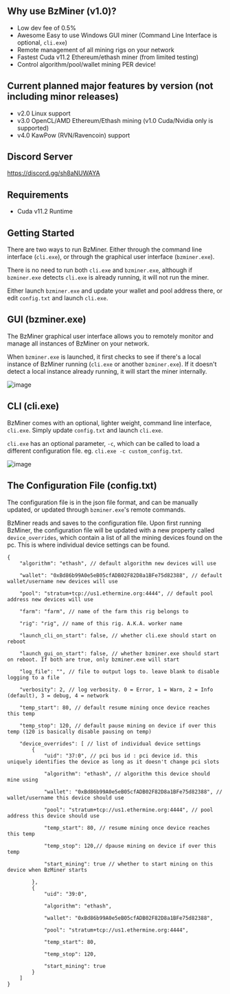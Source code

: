 ## Why use BzMiner (v1.0)?
- Low dev fee of 0.5%
- Awesome Easy to use Windows GUI miner (Command Line Interface is optional, `cli.exe`)
- Remote management of all mining rigs on your network
- Fastest Cuda v11.2 Ethereum/ethash miner (from limited testing)
- Control algorithm/pool/wallet mining PER device!


## Current planned major features by version (not including minor releases)
- v2.0 Linux support
- v3.0 OpenCL/AMD Ethereum/Ethash mining (v1.0 Cuda/Nvidia only is supported)
- v4.0 KawPow (RVN/Ravencoin) support


## Discord Server
https://discord.gg/sh8aNUWAYA


## Requirements
- Cuda v11.2 Runtime


## Getting Started
There are two ways to run BzMiner. Either through the command line interface (`cli.exe`), or through the graphical user interface (`bzminer.exe`).

There is no need to run both `cli.exe` and `bzminer.exe`, although if `bzminer.exe` detects `cli.exe` is already running, it will not run the miner.

Either launch `bzminer.exe` and update your wallet and pool address there, or edit `config.txt` and launch `cli.exe`.


## GUI (bzminer.exe)
The BzMiner graphical user interface allows you to remotely monitor and manage all instances of BzMiner on your network.

When `bzminer.exe` is launched, it first checks to see if there's a local instance of BzMiner running (`cli.exe` or another `bzminer.exe`). If it doesn't detect a local instance already running, it will start the miner internally.

![image](https://user-images.githubusercontent.com/83083846/116637736-55e93700-a92a-11eb-9989-48cf907bbf88.png)


## CLI (cli.exe)
BzMiner comes with an optional, lighter weight, command line interface, `cli.exe`. Simply update `config.txt` and launch `cli.exe`.

`cli.exe` has an optional parameter, `-c`, which can be called to load a different configuration file. eg. `cli.exe -c custom_config.txt`.

![image](https://user-images.githubusercontent.com/83083846/116637828-921c9780-a92a-11eb-9ae1-7f87fc651d3a.png)


## The Configuration File (config.txt)
The configuration file is in the json file format, and can be manually updated, or updated through `bzminer.exe`'s remote commands.

BzMiner reads and saves to the configuration file. Upon first running BzMiner, the configuration file will be updated with a new property called `device_overrides`, which contain a list of all the mining devices found on the pc. This is where individual device settings can be found.

```
{
    "algorithm": "ethash", // default algorithm new devices will use
    
    "wallet": "0xBd86b99A0e5eB05cfADB02F82D8a1BFe75d82388", // default wallet/username new devices will use
    
    "pool": "stratum+tcp://us1.ethermine.org:4444", // default pool address new devices will use
    
    "farm": "farm", // name of the farm this rig belongs to
    
    "rig": "rig", // name of this rig. A.K.A. worker name
    
    "launch_cli_on_start": false, // whether cli.exe should start on reboot
    
    "launch_gui_on_start": false, // whether bzminer.exe should start on reboot. If both are true, only bzminer.exe will start
    
    "log_file": "", // file to output logs to. leave blank to disable logging to a file
    
    "verbosity": 2, // log verbosity. 0 = Error, 1 = Warn, 2 = Info (default), 3 = debug, 4 = network
    
    "temp_start": 80, // default resume mining once device reaches this temp
    
    "temp_stop": 120, // default pause mining on device if over this temp (120 is basically disable pausing on temp)
    
    "device_overrides": [ // list of individual device settings
        {
            "uid": "37:0", // pci bus id : pci device id. this uniquely identifies the device as long as it doesn't change pci slots
            
            "algorithm": "ethash", // algorithm this device should mine using
            
            "wallet": "0xBd86b99A0e5eB05cfADB02F82D8a1BFe75d82388", // wallet/username this device should use
            
            "pool": "stratum+tcp://us1.ethermine.org:4444", // pool address this device should use
            
            "temp_start": 80, // resume mining once device reaches this temp
            
            "temp_stop": 120,// dpause mining on device if over this temp
            
            "start_mining": true // whether to start mining on this device when BzMiner starts
            
        },
        {
            "uid": "39:0",
            
            "algorithm": "ethash",
            
            "wallet": "0xBd86b99A0e5eB05cfADB02F82D8a1BFe75d82388",
            
            "pool": "stratum+tcp://us1.ethermine.org:4444",
            
            "temp_start": 80,
            
            "temp_stop": 120,
            
            "start_mining": true
        }
    ]
}
```
